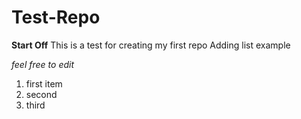 # Test-Repo
**Start Off**
This is a test for creating my first repo
Adding list example

_feel free to edit_ 
1. first item
2. second
3. third
